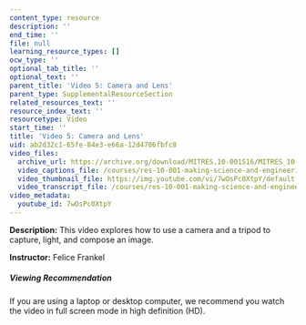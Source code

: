 ```yaml
---
content_type: resource
description: ''
end_time: ''
file: null
learning_resource_types: []
ocw_type: ''
optional_tab_title: ''
optional_text: ''
parent_title: 'Video 5: Camera and Lens'
parent_type: SupplementalResourceSection
related_resources_text: ''
resource_index_text: ''
resourcetype: Video
start_time: ''
title: 'Video 5: Camera and Lens'
uid: ab2d32c1-65fe-84e3-e66a-12d4706fbfc8
video_files:
  archive_url: https://archive.org/download/MITRES.10-001S16/MITRES_10-001S16_Track09_300k.mp4
  video_captions_file: /courses/res-10-001-making-science-and-engineering-pictures-a-practical-guide-to-presenting-your-work-spring-2016/bc8fb46e021d5eb8b035f45ce8d69df9_7wOsPc0XtpY.vtt
  video_thumbnail_file: https://img.youtube.com/vi/7wOsPc0XtpY/default.jpg
  video_transcript_file: /courses/res-10-001-making-science-and-engineering-pictures-a-practical-guide-to-presenting-your-work-spring-2016/cfde06dd9fae8826fc21eb69b9a06b81_7wOsPc0XtpY.pdf
video_metadata:
  youtube_id: 7wOsPc0XtpY
---
```


**Description:** This video explores how to use a camera and a tripod to capture, light, and compose an image.

**Instructor:** Felice Frankel

##### Viewing Recommendation

If you are using a laptop or desktop computer, we recommend you watch the video in full screen mode in high definition (HD).



